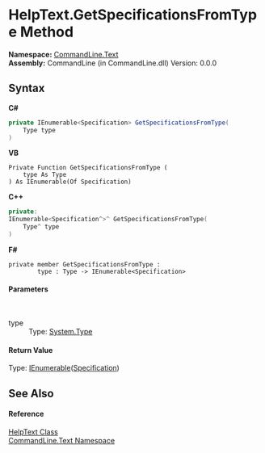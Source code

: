 # HelpText.GetSpecificationsFromType Method 
 

**Namespace:**&nbsp;<a href="N_CommandLine_Text">CommandLine.Text</a><br />**Assembly:**&nbsp;CommandLine (in CommandLine.dll) Version: 0.0.0

## Syntax

**C#**<br />
``` C#
private IEnumerable<Specification> GetSpecificationsFromType(
	Type type
)
```

**VB**<br />
``` VB
Private Function GetSpecificationsFromType ( 
	type As Type
) As IEnumerable(Of Specification)
```

**C++**<br />
``` C++
private:
IEnumerable<Specification^>^ GetSpecificationsFromType(
	Type^ type
)
```

**F#**<br />
``` F#
private member GetSpecificationsFromType : 
        type : Type -> IEnumerable<Specification> 

```


#### Parameters
&nbsp;<dl><dt>type</dt><dd>Type: <a href="https://docs.microsoft.com/dotnet/api/system.type" target="_blank">System.Type</a><br /></dd></dl>

#### Return Value
Type: <a href="https://docs.microsoft.com/dotnet/api/system.collections.generic.ienumerable-1" target="_blank">IEnumerable</a>(<a href="T_CommandLine_Core_Specification">Specification</a>)

## See Also


#### Reference
<a href="T_CommandLine_Text_HelpText">HelpText Class</a><br /><a href="N_CommandLine_Text">CommandLine.Text Namespace</a><br />